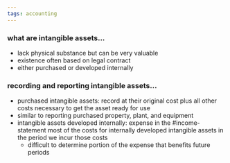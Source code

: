 ```yaml
---
tags: accounting
---
```


### what are intangible assets...
- lack physical substance but can be very valuable
- existence often based on legal contract 
- either purchased or developed internally
### recording and reporting intangible assets...
- purchased intangible assets: record at their original cost plus all other costs necessary to get the asset ready for use
- similar to reporting purchased property, plant, and equipment
- intangible assets developed internally: expense in the #income-statement most of the costs for internally developed intangible assets in the period we incur those costs
	- difficult to determine portion of the expense that benefits future periods 


